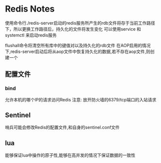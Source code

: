# Redis Notes

使用命令行./redis-server启动的redis服务所产生的rdb文件将存于当前工作路径下，所以更换工作路径后，持久化的文件将发生变化
可以使用service 和 systemctl 来启动redis服务

flushall命令将清空所有库中的键值对以及持久化的rdb文件
在AOP启用的情况下,redis-server启动后将从aop文件中恢复持久化的数据,若不存在aop文件,则创建一个

## 配置文件

### bind

允许本机的哪个IP的请求访问Redis
注意: 放开防火墙的6379/tcp端口的入站请求

## Sentinel

哨兵可能会修改Redis的配置文件,和自身的sentinel.conf文件

## lua

能够保证lua中操作的原子性,能够在高并发的情况下保证数据的一致性
